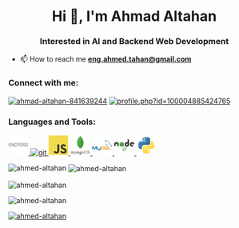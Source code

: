 <h1 align="center">Hi 👋, I'm Ahmad Altahan</h1>
<h3 align="center">Interested in AI and Backend Web Development</h3>



- 📫 How to reach me **eng.ahmed.tahan@gmail.com**

<h3 align="left">Connect with me:</h3>
<p align="left">
<a href="https://linkedin.com/in/ahmad-altahan-841639244" target="blank"><img align="center" src="https://raw.githubusercontent.com/rahuldkjain/github-profile-readme-generator/master/src/images/icons/Social/linked-in-alt.svg" alt="ahmad-altahan-841639244" height="30" width="40" /></a>
<a href="https://fb.com/profile.php?id=100004885424765" target="blank"><img align="center" src="https://raw.githubusercontent.com/rahuldkjain/github-profile-readme-generator/master/src/images/icons/Social/facebook.svg" alt="profile.php?id=100004885424765" height="30" width="40" /></a>
</p>

<h3 align="left">Languages and Tools:</h3>
<p align="left"> <a href="https://expressjs.com" target="_blank" rel="noreferrer"> <img src="https://raw.githubusercontent.com/devicons/devicon/master/icons/express/express-original-wordmark.svg" alt="express" width="40" height="40"/> </a> <a href="https://git-scm.com/" target="_blank" rel="noreferrer"> <img src="https://www.vectorlogo.zone/logos/git-scm/git-scm-icon.svg" alt="git" width="40" height="40"/> </a> <a href="https://developer.mozilla.org/en-US/docs/Web/JavaScript" target="_blank" rel="noreferrer"> <img src="https://raw.githubusercontent.com/devicons/devicon/master/icons/javascript/javascript-original.svg" alt="javascript" width="40" height="40"/> </a> <a href="https://www.mongodb.com/" target="_blank" rel="noreferrer"> <img src="https://raw.githubusercontent.com/devicons/devicon/master/icons/mongodb/mongodb-original-wordmark.svg" alt="mongodb" width="40" height="40"/> </a> <a href="https://www.mysql.com/" target="_blank" rel="noreferrer"> <img src="https://raw.githubusercontent.com/devicons/devicon/master/icons/mysql/mysql-original-wordmark.svg" alt="mysql" width="40" height="40"/> </a> <a href="https://nodejs.org" target="_blank" rel="noreferrer"> <img src="https://raw.githubusercontent.com/devicons/devicon/master/icons/nodejs/nodejs-original-wordmark.svg" alt="nodejs" width="40" height="40"/> </a> <a href="https://www.python.org" target="_blank" rel="noreferrer"> <img src="https://raw.githubusercontent.com/devicons/devicon/master/icons/python/python-original.svg" alt="python" width="40" height="40"/> </a> </p>

<p><img align="left" src="https://github-readme-stats.vercel.app/api/top-langs?username=ahmed-altahan&show_icons=true&locale=en&layout=compact" alt="ahmed-altahan" /></p>

<p>&nbsp;<img align="center" src="https://github-readme-stats.vercel.app/api?username=ahmed-altahan&show_icons=true&locale=en" alt="ahmed-altahan" /></p>

<p><img align="center" src="https://github-readme-streak-stats.herokuapp.com/?user=ahmed-altahan&" alt="ahmed-altahan" /></p>

<p align="left"> <img src="https://komarev.com/ghpvc/?username=ahmed-altahan&label=Profile%20views&color=0e75b6&style=flat" alt="ahmed-altahan" /> </p>

<p align="left"> <a href="https://github.com/ryo-ma/github-profile-trophy"><img src="https://github-profile-trophy.vercel.app/?username=ahmed-altahan" alt="ahmed-altahan" /></a> </p>


